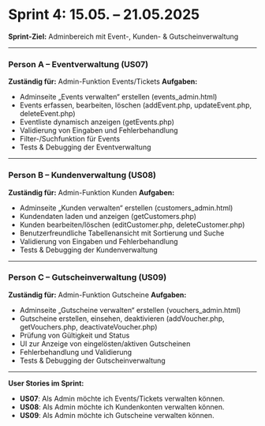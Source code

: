 # **Sprint 4: 15.05. – 21.05.2025**

**Sprint-Ziel:**
Adminbereich mit Event-, Kunden- & Gutscheinverwaltung

---

### **Person A – Eventverwaltung (US07)**

**Zuständig für:** Admin-Funktion Events/Tickets
**Aufgaben:**

* Adminseite „Events verwalten“ erstellen (events\_admin.html)
* Events erfassen, bearbeiten, löschen (addEvent.php, updateEvent.php, deleteEvent.php)
* Eventliste dynamisch anzeigen (getEvents.php)
* Validierung von Eingaben und Fehlerbehandlung
* Filter-/Suchfunktion für Events
* Tests & Debugging der Eventverwaltung

---

### **Person B – Kundenverwaltung (US08)**

**Zuständig für:** Admin-Funktion Kunden
**Aufgaben:**

* Adminseite „Kunden verwalten“ erstellen (customers\_admin.html)
* Kundendaten laden und anzeigen (getCustomers.php)
* Kunden bearbeiten/löschen (editCustomer.php, deleteCustomer.php)
* Benutzerfreundliche Tabellenansicht mit Sortierung und Suche
* Validierung von Eingaben und Fehlerbehandlung
* Tests & Debugging der Kundenverwaltung

---

### **Person C – Gutscheinverwaltung (US09)**

**Zuständig für:** Admin-Funktion Gutscheine
**Aufgaben:**

* Adminseite „Gutscheine verwalten“ erstellen (vouchers\_admin.html)
* Gutscheine erstellen, einsehen, deaktivieren (addVoucher.php, getVouchers.php, deactivateVoucher.php)
* Prüfung von Gültigkeit und Status
* UI zur Anzeige von eingelösten/aktiven Gutscheinen
* Fehlerbehandlung und Validierung
* Tests & Debugging der Gutscheinverwaltung

---

**User Stories im Sprint:**

* **US07**: Als Admin möchte ich Events/Tickets verwalten können.
* **US08**: Als Admin möchte ich Kundenkonten verwalten können.
* **US09**: Als Admin möchte ich Gutscheine verwalten können.



